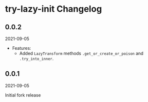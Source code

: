 # try-lazy-init Changelog

<!-- markdownlint-disable no-trailing-punctuation -->

## 0.0.2

2021-09-05

- Features:
  - Added `LazyTransform` methods `.get_or_create_or_poison` and `.try_into_inner`.

## 0.0.1

2021-09-05

Initial fork release
